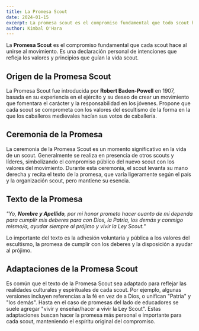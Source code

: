 ```yaml
---
title: La Promesa Scout
date: 2024-01-15
excerpt: La promesa scout es el compromiso fundamental que todo scout hace al ingresar al movimiento
author: Kimbal O'Hara
---
```


La **Promesa Scout** es el compromiso fundamental que cada scout hace al unirse al movimiento. Es una declaración personal de intenciones que refleja los valores y principios que guían la vida scout.

## Origen de la Promesa Scout
La Promesa Scout fue introducida por **Robert Baden-Powell** en 1907, basada en su experiencia en el ejército y su deseo de crear un movimiento que fomentara el carácter y la responsabilidad en los jóvenes. Propone que cada scout se comprometa con los valores del escultismo de la forma en la que los caballeros medievales hacían sus votos de caballería.

## Ceremonia de la Promesa
La ceremonia de la Promesa Scout es un momento significativo en la vida de un scout. Generalmente se realiza en presencia de otros scouts y líderes, simbolizando el compromiso público del nuevo scout con los valores del movimiento. Durante esta ceremonia, el scout levanta su mano derecha y recita el texto de la promesa, que varía ligeramente según el país y la organización scout, pero mantiene su esencia.

## Texto de la Promesa

*"Yo, **Nombre y Apellido**, por mi honor prometo hacer cuanto de mí dependa para cumplir mis deberes para con Dios, la Patria, los demás y conmigo mismo/a, ayudar siempre al prójimo y vivir la Ley Scout."*

Lo importante del texto es la adhesión voluntaria y pública a los valores del escultismo, la promesa de cumplir con los deberes y la disposición a ayudar al prójimo.

## Adaptaciones de la Promesa Scout
Es común que el texto de la Promesa Scout sea adaptado para reflejar las realidades culturales y espirituales de cada scout. Por ejemplo, algunas versiones incluyen referencias a la fé en vez de a Dios, o unifican "Patria" y "los demás". Hasta en el caso de promesas del lado de educadores se suele agregar "vivir y enseñar/hacer a vivir la Ley Scout". Estas adaptaciones buscan hacer la promesa más personal e importante para cada scout, manteniendo el espíritu original del compromiso.